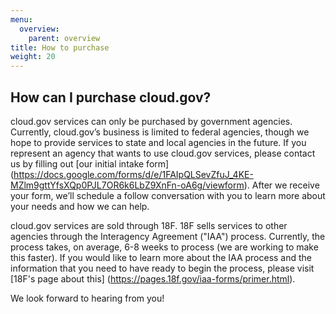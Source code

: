 ```yaml
---
menu:
  overview:
    parent: overview
title: How to purchase
weight: 20
---
```


## How can I purchase cloud.gov?

cloud.gov services can only be purchased by government agencies. Currently, cloud.gov’s business is limited to federal agencies, though we hope to provide services to state and local agencies in the future. If you represent an agency that wants to use cloud.gov services, please contact us by filling out [our initial intake form] (https://docs.google.com/forms/d/e/1FAIpQLSevZfuJ_4KE-MZlm9gttYfsXQp0PJL7OR6k6LbZ9XnFn-oA6g/viewform). After we receive your form, we’ll schedule a follow conversation with you to learn more about your needs and how we can help.

cloud.gov services are sold through 18F. 18F sells services to other agencies through the Interagency Agreement ("IAA") process. Currently, the process takes, on average, 6-8 weeks to process (we are working to make this faster). If you would like to learn more about the IAA process and the information that you need to have ready to begin the process, please visit [18F's page about this] (https://pages.18f.gov/iaa-forms/primer.html).

We look forward to hearing from you!
